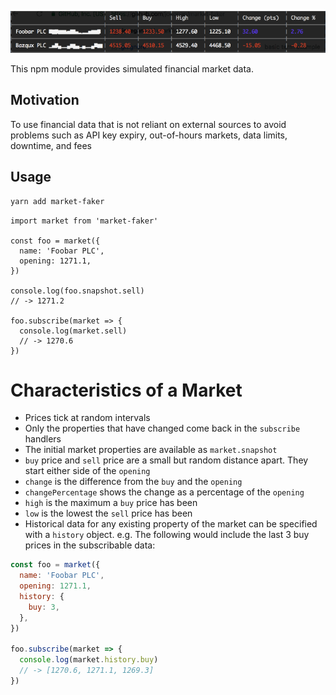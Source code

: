 ![Screencast](https://raw.githubusercontent.com/joeegan/market-faker/master/animation.gif)

This npm module provides simulated financial market data.

## Motivation

To use financial data that is not reliant on external sources to avoid problems such as API key expiry, out-of-hours markets, data limits, downtime, and fees

## Usage

```bash
yarn add market-faker
```

```
import market from 'market-faker'

const foo = market({
  name: 'Foobar PLC',
  opening: 1271.1,
})

console.log(foo.snapshot.sell)
// -> 1271.2

foo.subscribe(market => {
  console.log(market.sell)
  // -> 1270.6
})
```

# Characteristics of a Market
* Prices tick at random intervals
* Only the properties that have changed come back in the `subscribe` handlers
* The initial market properties are available as `market.snapshot`
* `buy` price and `sell` price are a small but random distance apart. They start either side of the `opening`
* `change` is the difference from the `buy` and the `opening`
* `changePercentage` shows the change as a percentage of the `opening`
* `high` is the maximum a `buy` price has been
* `low` is the lowest the `sell` price has been
* Historical data for any existing property of the market can be specified with a `history` object. e.g. The following would include the last 3 buy prices in the subscribable data:

```javascript
const foo = market({
  name: 'Foobar PLC',
  opening: 1271.1,
  history: {
    buy: 3,
  },
})

foo.subscribe(market => {
  console.log(market.history.buy)
  // -> [1270.6, 1271.1, 1269.3]
})

```
